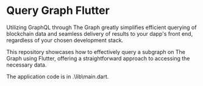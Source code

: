 # Query Graph Flutter

Utilizing GraphQL through The Graph greatly simplifies efficient querying of blockchain data and seamless delivery of results to your dapp's front end, regardless of your chosen development stack.

This repository showcases how to effectively query a subgraph on The Graph using Flutter, offering a straightforward approach to accessing the necessary data.

The application code is in .\lib\main.dart.